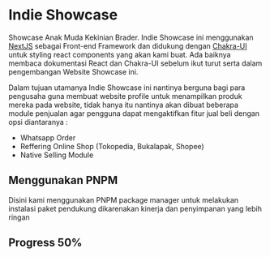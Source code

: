 # Indie Showcase

Showcase Anak Muda Kekinian Brader. Indie Showcase ini menggunakan [NextJS](https://nextjs.org/docs/getting-started) sebagai Front-end Framework dan didukung dengan [Chakra-UI](https://chakra-ui.com/) untuk styling react components yang akan kami buat. Ada baiknya membaca dokumentasi React dan Chakra-UI sebelum ikut turut serta dalam pengembangan Website Showcase ini.

Dalam tujuan utamanya Indie Showcase ini nantinya berguna bagi para pengusaha guna membuat website profile untuk menampilkan produk mereka pada website, tidak hanya itu nantinya akan dibuat beberapa module penjualan agar pengguna dapat mengaktifkan fitur jual beli dengan opsi diantaranya :

- Whatsapp Order
- Reffering Online Shop (Tokopedia, Bukalapak, Shopee)
- Native Selling Module

## Menggunakan PNPM

Disini kami menggunakan PNPM package manager untuk melakukan instalasi paket pendukung dikarenakan kinerja dan penyimpanan yang lebih ringan

## Progress 50%
